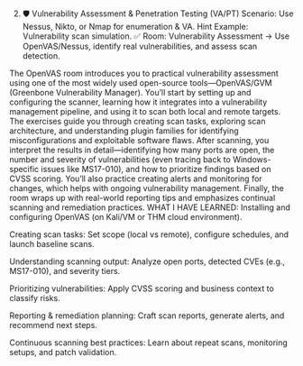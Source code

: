 2. 🛡 Vulnerability Assessment & Penetration Testing (VA/PT)
Scenario: Use Nessus, Nikto, or Nmap for enumeration & VA.
Hint Example: Vulnerability scan simulation.
✅ Room: Vulnerability Assessment
→ Use OpenVAS/Nessus, identify real vulnerabilities, and assess scan detection.

The OpenVAS room introduces you to practical vulnerability assessment using one of the most widely used open-source tools—OpenVAS/GVM (Greenbone Vulnerability Manager). You’ll start by setting up and configuring the scanner, learning how it integrates into a vulnerability management pipeline, and using it to scan both local and remote targets. The exercises guide you through creating scan tasks, exploring scan architecture, and understanding plugin families for identifying misconfigurations and exploitable software flaws. After scanning, you interpret the results in detail—identifying how many ports are open, the number and severity of vulnerabilities (even tracing back to Windows-specific issues like MS17-010), and how to prioritize findings based on CVSS scoring. You’ll also practice creating alerts and monitoring for changes, which helps with ongoing vulnerability management. Finally, the room wraps up with real-world reporting tips and emphasizes continual scanning and remediation practices. 
WHAT I HAVE LEARNED:
Installing and configuring OpenVAS (on Kali/VM or THM cloud environment).

Creating scan tasks: Set scope (local vs remote), configure schedules, and launch baseline scans.

Understanding scanning output: Analyze open ports, detected CVEs (e.g., MS17-010), and severity tiers.

Prioritizing vulnerabilities: Apply CVSS scoring and business context to classify risks.

Reporting & remediation planning: Craft scan reports, generate alerts, and recommend next steps.

Continuous scanning best practices: Learn about repeat scans, monitoring setups, and patch validation.

